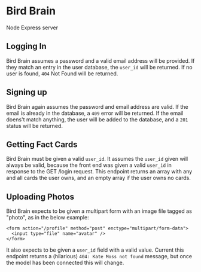 # Bird Brain
Node Express server


## Logging In
Bird Brain assumes a password and a valid email address will be provided.
If they match an entry in the user database, the `user_id` will be returned.
If no user is found, `404` Not Found will be returned.

## Signing up
Bird Brain again assumes the password and email address are valid.
If the email is already in the database, a `409` error will be returned.
If the email doens't match anything, the user will be added to the database, and a `201` status will be returned.

## Getting Fact Cards
Bird Brain must be given a valid `user_id`.
It assumes the `user_id` given will always be valid, because the front end was given a valid `user_id` in response to the GET /login request.
This endpoint returns an array with any and all cards the user owns, and an empty array if the user owns no cards.

## Uploading Photos
Bird Brain expects to be given a multipart form with an image file tagged as "photo", as in the below example:

```
<form action="/profile" method="post" enctype="multipart/form-data">
  <input type="file" name="avatar" />
</form>
```

It also expects to be given a `user_id` field with a valid value.
Current this endpoint returns a (hilarious) `404: Kate Moss not found` message, but once the model has been connected this will change.
